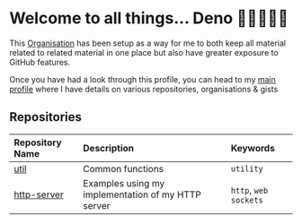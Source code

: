# Welcome to all things... Deno 👨🏿‍💻👋🏿

This
[Organisation](https://docs.github.com/en/organizations/collaborating-with-groups-in-organizations/about-organizations)
has been setup as a way for me to both keep all material related to related
material in one place but also have greater exposure to GitHub features.

Once you have had a look through this profile, you can head to my
[main profile](https://github.com/topheruk) where I have details on various
repositories, organisations & gists

## Repositories

| Repository Name                                             | Description                                        | Keywords              |
| :---------------------------------------------------------- | :------------------------------------------------- | :-------------------- |
| [util](https://github.com/topheruk-deno/util)               | Common functions                                   | `utility`             |
| [http-server](https://github.com/topheruk-deno/http-server) | Examples using my implementation of my HTTP server | `http`, `web sockets` |
